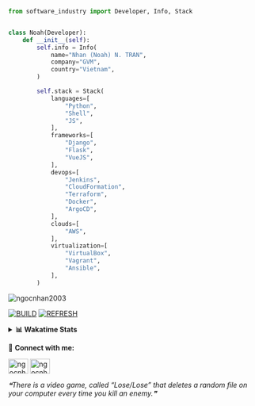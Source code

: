 ```python
from software_industry import Developer, Info, Stack


class Noah(Developer):
    def __init__(self):
        self.info = Info(
            name="Nhan (Noah) N. TRAN",
            company="GVM",
            country="Vietnam",
        )

        self.stack = Stack(
            languages=[
                "Python",
                "Shell",
                "JS",
            ],
            frameworks=[
                "Django",
                "Flask",
                "VueJS",
            ],
            devops=[
                "Jenkins",
                "CloudFormation",
                "Terraform",
                "Docker",
                "ArgoCD",
            ],
            clouds=[
                "AWS",
            ],
            virtualization=[
                "VirtualBox",
                "Vagrant",
                "Ansible",
            ],
        )
```
<img src="https://komarev.com/ghpvc/?username=ngocnhan2003&label=Profile%20views&color=0e75b6&style=flat" alt="ngocnhan2003" /> 

[![BUILD](https://github.com/ngocnhan2003/ngocnhan2003/actions/workflows/001_build.yml/badge.svg)](https://github.com/ngocnhan2003/ngocnhan2003/actions/workflows/001_build.yml)
[![REFRESH](https://github.com/ngocnhan2003/ngocnhan2003/actions/workflows/002_refresh.yml/badge.svg)](https://github.com/ngocnhan2003/ngocnhan2003/actions/workflows/002_refresh.yml)

<details> 
  <summary><b>📊 Wakatime Stats</b></summary>
  <br>
  
<!--START_SECTION:waka-->
![Code Time](http://img.shields.io/badge/Code%20Time-664%20hrs%201%20min-blue)

**I'm a Night 🦉** 

```text
🌞 Morning    78 commits     █████░░░░░░░░░░░░░░░░░░░░   22.1% 
🌆 Daytime    97 commits     ██████░░░░░░░░░░░░░░░░░░░   27.48% 
🌃 Evening    156 commits    ███████████░░░░░░░░░░░░░░   44.19% 
🌙 Night      22 commits     █░░░░░░░░░░░░░░░░░░░░░░░░   6.23%

```
📅 **I'm Most Productive on Friday** 

```text
Monday       86 commits     ██████░░░░░░░░░░░░░░░░░░░   24.36% 
Tuesday      28 commits     ██░░░░░░░░░░░░░░░░░░░░░░░   7.93% 
Wednesday    24 commits     █░░░░░░░░░░░░░░░░░░░░░░░░   6.8% 
Thursday     5 commits      ░░░░░░░░░░░░░░░░░░░░░░░░░   1.42% 
Friday       104 commits    ███████░░░░░░░░░░░░░░░░░░   29.46% 
Saturday     51 commits     ███░░░░░░░░░░░░░░░░░░░░░░   14.45% 
Sunday       55 commits     ████░░░░░░░░░░░░░░░░░░░░░   15.58%

```


📊 **This Week I Spent My Time On** 

```text
⌚︎ Time Zone: Asia/Ho_Chi_Minh

💬 Programming Languages: 
No Activity Tracked This Week

🔥 Editors: 
No Activity Tracked This Week

💻 Operating System: 
No Activity Tracked This Week

```

**I Mostly Code in Python** 

```text
Python                   15 repos            ███████████░░░░░░░░░░░░░░   45.45% 
JavaScript               6 repos             ████░░░░░░░░░░░░░░░░░░░░░   18.18% 
TypeScript               2 repos             █░░░░░░░░░░░░░░░░░░░░░░░░   6.06% 
Kotlin                   2 repos             █░░░░░░░░░░░░░░░░░░░░░░░░   6.06% 
Vue                      2 repos             █░░░░░░░░░░░░░░░░░░░░░░░░   6.06%

```



 Last Updated on 03/03/2023 22:48:29 UTC+7
<!--END_SECTION:waka-->
</details>

🔗 **Connect with me:**

<a href="https://linkedin.com/in/ngocnhan2003" target="blank"><img align="center" src="https://raw.githubusercontent.com/rahuldkjain/github-profile-readme-generator/master/src/images/icons/Social/linked-in-alt.svg" alt="ngocnhan2003" height="30" width="40" /></a>
<a href="https://instagram.com/ngocnhan2003" target="blank"><img align="center" src="https://raw.githubusercontent.com/rahuldkjain/github-profile-readme-generator/master/src/images/icons/Social/instagram.svg" alt="ngocnhan2003" height="30" width="40" /></a>


<!--STARTS_HERE_QUOTE_README-->
<i>❝There is a video game, called “Lose/Lose” that deletes a random file on your computer every time you kill an enemy.❞</i>
<!--ENDS_HERE_QUOTE_README-->
